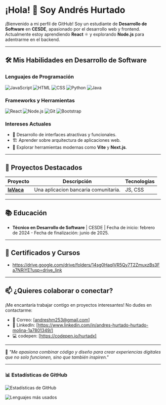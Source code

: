 # ¡Hola! 👋 Soy Andrés Hurtado

¡Bienvenido a mi perfil de GitHub! Soy un estudiante de **Desarrollo de Software** en **CESDE**, apasionado por el desarrollo web y frontend. Actualmente estoy aprendiendo **React** ⚛️ y explorando **Node.js** para adentrarme en el backend.

---

## 🛠️ Mis Habilidades en Desarrollo de Software

### Lenguajes de Programación
![JavaScript](https://img.shields.io/badge/JavaScript-F7DF1E?style=for-the-badge&logo=javascript&logoColor=black)
![HTML](https://img.shields.io/badge/HTML-E34F26?style=for-the-badge&logo=html5&logoColor=white)
![CSS](https://img.shields.io/badge/CSS-1572B6?style=for-the-badge&logo=css3&logoColor=white)
![Python](https://img.shields.io/badge/Python-3776AB?style=for-the-badge&logo=python&logoColor=white)
![Java](https://img.shields.io/badge/Java-007396?style=for-the-badge&logo=java&logoColor=white)

### Frameworks y Herramientas
![React](https://img.shields.io/badge/React-61DAFB?style=for-the-badge&logo=react&logoColor=black)
![Node.js](https://img.shields.io/badge/Node.js-339933?style=for-the-badge&logo=node.js&logoColor=white)
![Git](https://img.shields.io/badge/Git-F05032?style=for-the-badge&logo=git&logoColor=white)
![Bootstrap](https://img.shields.io/badge/Bootstrap-7952B3?style=for-the-badge&logo=bootstrap&logoColor=white)

### Intereses Actuales
- 🎨 Desarrollo de interfaces atractivas y funcionales.
- 🏗️ Aprender sobre arquitectura de aplicaciones web.
- 🚀 Explorar herramientas modernas como **Vite** y **Next.js**.

---

## 🚀 Proyectos Destacados

| Proyecto | Descripción | Tecnologías |
| -------- | ----------- | ----------- |
| **[laVaca](https://github.com/hurtadx/LaVaca)** | Una aplicacion bancaria comunitaria. | JS, CSS |

---

## 📚 Educación
- **Técnico en Desarrollo de Software** | CESDE | Fecha de inicio: febrero de 2024 - Fecha de finalización: junio de 2025.

---

## 📜 Certificados y Cursos
- https://drive.google.com/drive/folders/14sg0HaqIVR5Qy7T2ZmuxzBs3Fa7NRiYE?usp=drive_link

---

## 📫 ¿Quieres colaborar o conectar?
¡Me encantaría trabajar contigo en proyectos interesantes! No dudes en contactarme:

- 📧 Correo: [andreshm253@gmail.com]
- 💼 LinkedIn: [https://www.linkedin.com/in/andres-hurtado-hurtado-molina-1a7801349/]
- 💻 codepen: [https://codepen.io/hurtadx]


---

🌟 *"Me apasiona combinar código y diseño para crear experiencias digitales que no solo funcionen, sino que también inspiren."*

---

### 📊 Estadísticas de GitHub

![Estadísticas de GitHub](https://github-readme-stats.vercel.app/api?username=hurtadx&show_icons=true&theme=radical)

![Lenguajes más usados](https://github-readme-stats.vercel.app/api/top-langs/?username=hurtadx&layout=compact&theme=radical)
